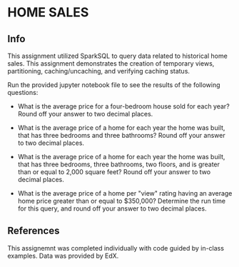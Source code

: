 # HOME SALES 

## Info

This assignment utilized SparkSQL to query data related to historical home sales. This assignment demonstrates the creation of temporary views, partitioning, caching/uncaching, and verifying caching status. 

Run the provided jupyter notebook file to see the results of the following questions: 

* What is the average price for a four-bedroom house sold for each year? Round off your answer to two decimal places.

* What is the average price of a home for each year the home was built, that has three bedrooms and three bathrooms? Round off your answer to two decimal places.

* What is the average price of a home for each year the home was built, that has three bedrooms, three bathrooms, two floors, and is greater than or equal to 2,000 square feet? Round off your answer to two decimal places.

* What is the average price of a home per "view" rating having an average home price greater than or equal to $350,000? Determine the run time for this query, and round off your answer to two decimal places.


## References 

This assignemnt was completed individually with code guided by in-class examples. Data was provided by EdX. 

